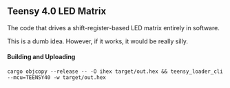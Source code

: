 ## Teensy 4.0 LED Matrix

The code that drives a shift-register-based LED matrix entirely in software.

This is a dumb idea. However, if it works, it would be really silly.

#### Building and Uploading
`cargo objcopy --release -- -O ihex target/out.hex && teensy_loader_cli --mcu=TEENSY40 -w target/out.hex`
